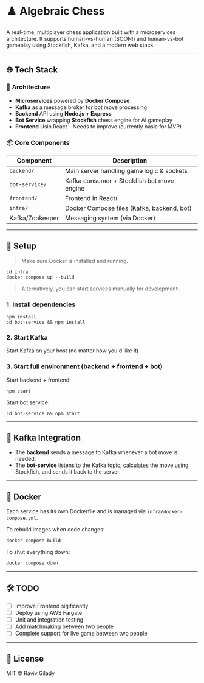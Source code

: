 # ♟️ Algebraic Chess

A real-time, multiplayer chess application built with a microservices architecture. It supports human-vs-human (SOON!) and human-vs-bot gameplay using Stockfish, Kafka, and a modern web stack.

---

## 🌐 Tech Stack

### 🧩 Architecture
- **Microservices** powered by **Docker Compose**
- **Kafka** as a message broker for bot move processing
- **Backend** API using **Node.js + Express**
- **Bot Service** wrapping **Stockfish** chess engine for AI gameplay
- **Frontend** Usin React – Needs to improve (currently basic for MVP)

### 📦 Core Components

| Component      | Description                                |
|----------------|--------------------------------------------|
| `backend/`     | Main server handling game logic & sockets  |
| `bot-service/` | Kafka consumer + Stockfish bot move engine |
| `frontend/`    | Frontend in React(                         |
| `infra/`       | Docker Compose files (Kafka, backend, bot) |
| Kafka/Zookeeper| Messaging system (via Docker)              |

---

## 🚀 Setup

> Make sure Docker is installed and running.

```
cd infra
docker compose up --build
```
> Alternatively, you can start services manually for development:
### 1. Install dependencies

```
npm install
cd bot-service && npm install
```
### 2. Start Kafka

Start Kafka on your host (no matter how you'd like it)


### 3. Start full environment (backend + frontend + bot)

Start backend + frontend:

```
npm start
```

Start bot service:

```
cd bot-service && npm start
```

---

## 📡 Kafka Integration

- The **backend** sends a message to Kafka whenever a bot move is needed.
- The **bot-service** listens to the Kafka topic, calculates the move using Stockfish, and sends it back to the server.

---

## 🐳 Docker

Each service has its own Dockerfile and is managed via `infra/docker-compose.yml`.

To rebuild images when code changes:

```
docker compose build
```

To shut everything down:

```
docker compose down
```

---

## 🛠️ TODO

- [ ] Improve Frontend sigificantly
- [ ] Deploy using AWS Fargate
- [ ] Unit and integration testing
- [ ] Add matchmaking between two people
- [ ] Complete support for live game between two people

---

## 📄 License

MIT © Raviv Gilady
